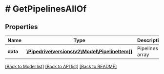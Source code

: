 # # GetPipelinesAllOf

## Properties

Name | Type | Description | Notes
------------ | ------------- | ------------- | -------------
**data** | [**\Pipedrive\versions\v2\Model\PipelineItem[]**](PipelineItem.md) | Pipelines array | [optional]

[[Back to Model list]](../README.md#documentation-for-models) [[Back to API list]](../README.md#documentation-for-api-endpoints) [[Back to README]](../README.md)
